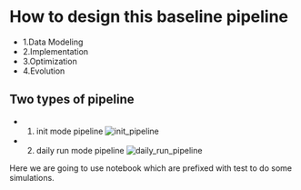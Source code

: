 # How to design this baseline pipeline 
 - 1.Data Modeling
 - 2.Implementation
 - 3.Optimization
 - 4.Evolution

## Two types of pipeline 
- 1. init mode pipeline 
![init_pipeline](https://github.com/JasonWang668/test/assets/150127414/cff3d375-e860-44cd-aa74-62ca6ca7758b)

- 2. daily run mode pipeline
![daily_run_pipeline](https://github.com/JasonWang668/test/assets/150127414/6c5a3804-463d-46a9-b6da-445e482e0631)

Here we are going to use notebook which are prefixed with test to do some simulations. 
